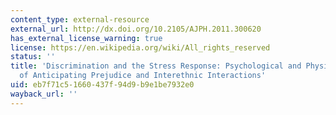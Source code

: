 ```yaml
---
content_type: external-resource
external_url: http://dx.doi.org/10.2105/AJPH.2011.300620
has_external_license_warning: true
license: https://en.wikipedia.org/wiki/All_rights_reserved
status: ''
title: 'Discrimination and the Stress Response: Psychological and Physiological Consequences
  of Anticipating Prejudice and Interethnic Interactions'
uid: eb7f71c5-1660-437f-94d9-b9e1be7932e0
wayback_url: ''
---
```

